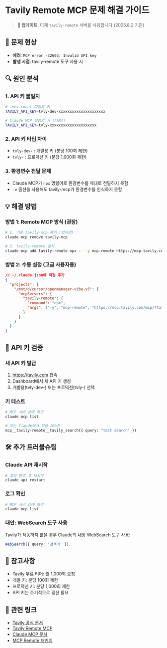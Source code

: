 # Tavily Remote MCP 문제 해결 가이드

> **📍 업데이트**: 이제 `tavily-remote` 서버를 사용합니다 (2025.8.2 기준)

## 🚨 문제 현상

- **에러**: `MCP error -32603: Invalid API key`
- **발생 시점**: tavily-remote 도구 사용 시

## 🔍 원인 분석

### 1. API 키 불일치

```bash
# .env.local 파일의 키
TAVILY_API_KEY=tvly-dev-xxxxxxxxxxxxxxxxxxxxx

# Claude MCP 설정의 키 (다름!)
TAVILY_API_KEY=tvly-xxxxxxxxxxxxxxxxxxxxx
```

### 2. API 키 타입 차이

- `tvly-dev-` : 개발용 키 (분당 100회 제한)
- `tvly-` : 프로덕션 키 (분당 1,000회 제한)

### 3. 환경변수 전달 문제

- Claude MCP가 `npx` 명령어로 환경변수를 제대로 전달하지 못함
- `-e` 옵션을 사용해도 tavily-mcp가 환경변수를 인식하지 못함

## 💡 해결 방법

### 방법 1: Remote MCP 방식 (권장)

```bash
# 1. 기존 tavily-mcp 제거 (있다면)
claude mcp remove tavily-mcp

# 2. tavily-remote 설치
claude mcp add tavily-remote npx -- -y mcp-remote https://mcp.tavily.com/mcp/?tavilyApiKey=[YOUR_TAVILY_API_KEY]
```

### 방법 2: 수동 설정 (고급 사용자용)

```json
// ~/.claude.json에 직접 추가
{
  "projects": {
    "/mnt/d/cursor/openmanager-vibe-v5": {
      "mcpServers": {
        "tavily-remote": {
          "command": "npx",
          "args": ["-y", "mcp-remote", "https://mcp.tavily.com/mcp/?tavilyApiKey=[YOUR_TAVILY_API_KEY]"]
        }
      }
    }
  }
}
```

## 🔑 API 키 검증

### 새 API 키 발급

1. https://tavily.com 접속
2. Dashboard에서 새 API 키 생성
3. 개발용(tvly-dev-) 또는 프로덕션(tvly-) 선택

### 키 테스트

```bash
# MCP 서버 상태 확인
claude mcp list

# 또는 Claude에서 직접 테스트
mcp__tavily-remote__tavily_search({ query: "test search" })
```

## 🛠️ 추가 트러블슈팅

### Claude API 재시작

```bash
# 설정 변경 후 재시작
claude api restart
```

### 로그 확인

```bash
# MCP 서버 상태 확인
claude mcp list
```

### 대안: WebSearch 도구 사용

Tavily가 작동하지 않을 경우 Claude의 내장 WebSearch 도구 사용:

```typescript
WebSearch({ query: '검색어' });
```

## 📝 참고사항

- Tavily 무료 티어: 월 1,000회 요청
- 개발 키: 분당 100회 제한
- 프로덕션 키: 분당 1,000회 제한
- API 키는 주기적으로 갱신 필요

## 🔗 관련 링크

- [Tavily 공식 문서](https://docs.tavily.com)
- [Tavily Remote MCP](https://mcp.tavily.com)
- [Claude MCP 문서](https://docs.anthropic.com/en/docs/claude-code/mcp)
- [MCP Remote 패키지](https://www.npmjs.com/package/mcp-remote)
